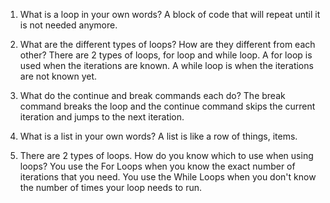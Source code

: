 1. What is a loop in your own words?
A block of code that will repeat until it is not needed anymore.

2. What are the different types of loops? How are they different from each other?
There are 2 types of loops, for loop and while loop. A for loop is used when the iterations are known. A while loop is when the iterations are not known yet.

3. What do the continue and break commands each do?
The break command breaks the loop and the continue command skips the current iteration and jumps to the next iteration.

4. What is a list in your own words?
A list is like a row of things, items.

5. There are 2 types of loops. How do you know which to use when using loops?
You use the For Loops when you know the exact number of iterations that you need. You use the While Loops when you don't know the number of times your loop needs to run.